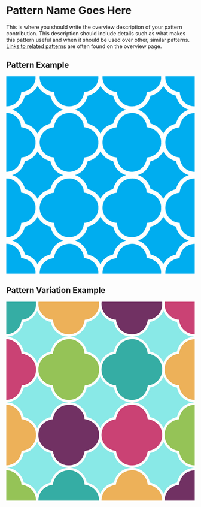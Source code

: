 # Pattern Name Goes Here

This is where you should write the overview description of your pattern contribution. This description should include details such as what makes this pattern useful and when it should be used over other, similar patterns. [Links to related patterns](http://www.patternfly.org/pattern-library/pattern-category/other-pattern) are often found on the overview page.


## Pattern Example
![Title of image](img/image-name-goes-here.jpg)

## Pattern Variation Example
![Title of image 2](img/image-name-goes-here-2.jpg)
